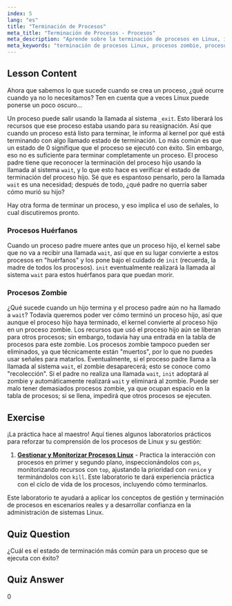 ```yaml
---
index: 5
lang: "es"
title: "Terminación de Procesos"
meta_title: "Terminación de Procesos - Procesos"
meta_description: "Aprende sobre la terminación de procesos en Linux, incluyendo procesos huérfanos y zombie. Comprende las llamadas al sistema _exit y wait para una gestión eficaz de los procesos."
meta_keywords: "terminación de procesos Linux, procesos zombie, procesos huérfanos, llamada al sistema wait, _exit, tutorial Linux, Linux para principiantes"
---
```


## Lesson Content

Ahora que sabemos lo que sucede cuando se crea un proceso, ¿qué ocurre cuando ya no lo necesitamos? Ten en cuenta que a veces Linux puede ponerse un poco oscuro...

Un proceso puede salir usando la llamada al sistema `_exit`. Esto liberará los recursos que ese proceso estaba usando para su reasignación. Así que cuando un proceso está listo para terminar, le informa al kernel por qué está terminando con algo llamado estado de terminación. Lo más común es que un estado de 0 signifique que el proceso se ejecutó con éxito. Sin embargo, eso no es suficiente para terminar completamente un proceso. El proceso padre tiene que reconocer la terminación del proceso hijo usando la llamada al sistema `wait`, y lo que esto hace es verificar el estado de terminación del proceso hijo. Sé que es espantoso pensarlo, pero la llamada `wait` es una necesidad; después de todo, ¿qué padre no querría saber cómo murió su hijo?

Hay otra forma de terminar un proceso, y eso implica el uso de señales, lo cual discutiremos pronto.

### Procesos Huérfanos

Cuando un proceso padre muere antes que un proceso hijo, el kernel sabe que no va a recibir una llamada `wait`, así que en su lugar convierte a estos procesos en "huérfanos" y los pone bajo el cuidado de `init` (recuerda, la madre de todos los procesos). `init` eventualmente realizará la llamada al sistema `wait` para estos huérfanos para que puedan morir.

### Procesos Zombie

¿Qué sucede cuando un hijo termina y el proceso padre aún no ha llamado a `wait`? Todavía queremos poder ver cómo terminó un proceso hijo, así que aunque el proceso hijo haya terminado, el kernel convierte al proceso hijo en un proceso zombie. Los recursos que usó el proceso hijo aún se liberan para otros procesos; sin embargo, todavía hay una entrada en la tabla de procesos para este zombie. Los procesos zombie tampoco pueden ser eliminados, ya que técnicamente están "muertos", por lo que no puedes usar señales para matarlos. Eventualmente, si el proceso padre llama a la llamada al sistema `wait`, el zombie desaparecerá; esto se conoce como "recolección". Si el padre no realiza una llamada `wait`, `init` adoptará al zombie y automáticamente realizará `wait` y eliminará al zombie. Puede ser malo tener demasiados procesos zombie, ya que ocupan espacio en la tabla de procesos; si se llena, impedirá que otros procesos se ejecuten.

## Exercise

¡La práctica hace al maestro! Aquí tienes algunos laboratorios prácticos para reforzar tu comprensión de los procesos de Linux y su gestión:

1. **[Gestionar y Monitorizar Procesos Linux](https://labex.io/es/labs/comptia-manage-and-monitor-linux-processes-590864)** - Practica la interacción con procesos en primer y segundo plano, inspeccionándolos con `ps`, monitorizando recursos con `top`, ajustando la prioridad con `renice` y terminándolos con `kill`. Este laboratorio te dará experiencia práctica con el ciclo de vida de los procesos, incluyendo cómo terminarlos.

Este laboratorio te ayudará a aplicar los conceptos de gestión y terminación de procesos en escenarios reales y a desarrollar confianza en la administración de sistemas Linux.

## Quiz Question

¿Cuál es el estado de terminación más común para un proceso que se ejecuta con éxito?

## Quiz Answer

0
